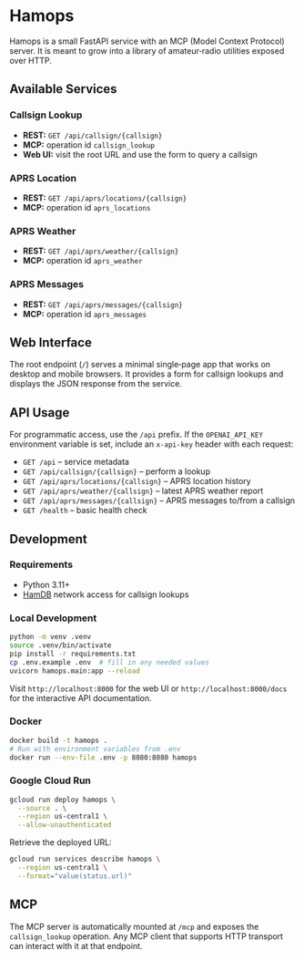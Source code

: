 # Hamops

Hamops is a small FastAPI service with an MCP (Model Context Protocol) server. It
is meant to grow into a library of amateur‑radio utilities exposed over HTTP.

## Available Services

### Callsign Lookup
- **REST:** `GET /api/callsign/{callsign}`
- **MCP:** operation id `callsign_lookup`
- **Web UI:** visit the root URL and use the form to query a callsign

### APRS Location
- **REST:** `GET /api/aprs/locations/{callsign}`
- **MCP:** operation id `aprs_locations`

### APRS Weather
- **REST:** `GET /api/aprs/weather/{callsign}`
- **MCP:** operation id `aprs_weather`

### APRS Messages
- **REST:** `GET /api/aprs/messages/{callsign}`
- **MCP:** operation id `aprs_messages`

## Web Interface

The root endpoint (`/`) serves a minimal single‑page app that works on desktop
and mobile browsers. It provides a form for callsign lookups and displays the
JSON response from the service.

## API Usage

For programmatic access, use the `/api` prefix. If the `OPENAI_API_KEY`
environment variable is set, include an `x-api-key` header with each
request:

- `GET /api` – service metadata
- `GET /api/callsign/{callsign}` – perform a lookup
- `GET /api/aprs/locations/{callsign}` – APRS location history
- `GET /api/aprs/weather/{callsign}` – latest APRS weather report
- `GET /api/aprs/messages/{callsign}` – APRS messages to/from a callsign
- `GET /health` – basic health check

## Development

### Requirements
- Python 3.11+
- [HamDB](http://api.hamdb.org) network access for callsign lookups

### Local Development

```bash
python -m venv .venv
source .venv/bin/activate
pip install -r requirements.txt
cp .env.example .env  # fill in any needed values
uvicorn hamops.main:app --reload
```

Visit `http://localhost:8000` for the web UI or `http://localhost:8000/docs`
for the interactive API documentation.

### Docker

```bash
docker build -t hamops .
# Run with environment variables from .env
docker run --env-file .env -p 8080:8080 hamops
```

### Google Cloud Run

```bash
gcloud run deploy hamops \
  --source . \
  --region us-central1 \
  --allow-unauthenticated
```

Retrieve the deployed URL:

```bash
gcloud run services describe hamops \
  --region us-central1 \
  --format="value(status.url)"
```

## MCP

The MCP server is automatically mounted at `/mcp` and exposes the
`callsign_lookup` operation. Any MCP client that supports HTTP transport can
interact with it at that endpoint.

